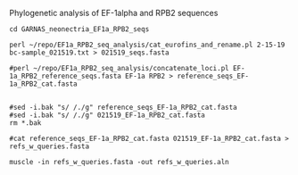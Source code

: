 Phylogenetic analysis of EF-1alpha and RPB2 sequences

	cd GARNAS_neonectria_EF1a_RPB2_seqs

	perl ~/repo/EF1a_RPB2_seq_analysis/cat_eurofins_and_rename.pl 2-15-19 bc-sample_021519.txt > 021519_seqs.fasta

	#perl ~/repo/EF1a_RPB2_seq_analysis/concatenate_loci.pl EF-1a_RPB2_reference_seqs.fasta EF-1a RPB2 > reference_seqs_EF-1a_RPB2_cat.fasta

	
	#sed -i.bak "s/ /./g" reference_seqs_EF-1a_RPB2_cat.fasta 
	#sed -i.bak "s/ /./g" 021519_EF-1a_RPB2_cat.fasta 
	rm *.bak

	#cat reference_seqs_EF-1a_RPB2_cat.fasta 021519_EF-1a_RPB2_cat.fasta > refs_w_queries.fasta

	muscle -in refs_w_queries.fasta -out refs_w_queries.aln 
